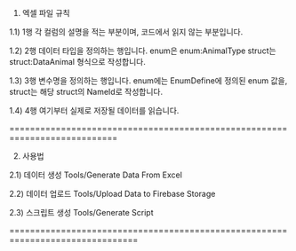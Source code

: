 1. 엑셀 파일 규칙

1.1) 1행
각 컬럼의 설명을 적는 부분이며, 코드에서 읽지 않는 부분입니다.

1.2) 2행
데이터 타입을 정의하는 행입니다.
enum은 enum:AnimalType
struct는 struct:DataAnimal
형식으로 작성합니다.

1.3) 3행
변수명을 정의하는 행입니다. 
enum에는 EnumDefine에 정의된 enum 값을,
struct는 해당 struct의 NameId로 작성합니다.

1.4) 4행
여기부터 실제로 저장될 데이터를 읽습니다.

===========================================================================

2. 사용법

2.1) 데이터 생성
Tools/Generate Data From Excel

2.2) 데이터 업로드
Tools/Upload Data to Firebase Storage

2.3) 스크립트 생성
Tools/Generate Script


===============================================================================

